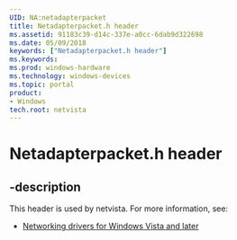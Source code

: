 ```yaml
---
UID: NA:netadapterpacket
title: Netadapterpacket.h header
ms.assetid: 91183c39-d14c-337e-a0cc-6dab9d322698
ms.date: 05/09/2018
keywords: ["Netadapterpacket.h header"]
ms.keywords: 
ms.prod: windows-hardware
ms.technology: windows-devices
ms.topic: portal
product:
- Windows
tech.root: netvista
---
```


# Netadapterpacket.h header


## -description


This header is used by netvista. For more information, see:

- [Networking drivers for Windows Vista and later](../_netvista/index.md)

